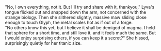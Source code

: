 "No, I own everything, not it. But I'll try and share with it, thankyou," Lyva's tongue flicked out and snapped down the arm, not concerned with the strange biology. Then she slithered slightly, massive maw sliding close enough to touch Glyph, the metal scales hot as if out of a forge.    
"No others know this yet, but I believe it shall be demigod of magma. I held that sphere for a short time, and still love it, and it feels much the same. But I would enjoy surprising others, if you can keep it a secret?" She hissed, surprisingly quietly for her titanic size.